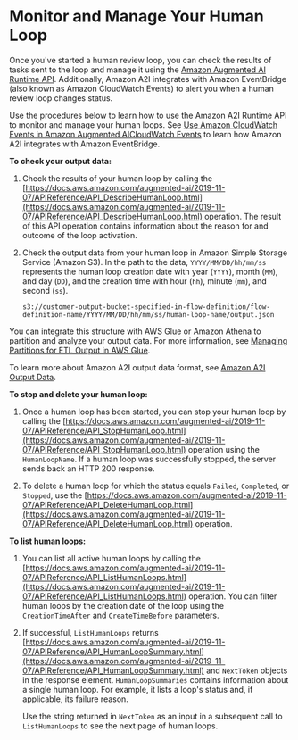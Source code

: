 # Monitor and Manage Your Human Loop<a name="a2i-monitor-humanloop-results"></a>

Once you've started a human review loop, you can check the results of tasks sent to the loop and manage it using the [Amazon Augmented AI Runtime API](https://docs.aws.amazon.com/augmented-ai/2019-11-07/APIReference/Welcome.html)\. Additionally, Amazon A2I integrates with Amazon EventBridge \(also known as Amazon CloudWatch Events\) to alert you when a human review loop changes status\. 

Use the procedures below to learn how to use the Amazon A2I Runtime API to monitor and manage your human loops\. See [Use Amazon CloudWatch Events in Amazon Augmented AICloudWatch Events](a2i-cloudwatch-events.md) to learn how Amazon A2I integrates with Amazon EventBridge\.

**To check your output data:**

1. Check the results of your human loop by calling the [https://docs.aws.amazon.com/augmented-ai/2019-11-07/APIReference/API_DescribeHumanLoop.html](https://docs.aws.amazon.com/augmented-ai/2019-11-07/APIReference/API_DescribeHumanLoop.html) operation\. The result of this API operation contains information about the reason for and outcome of the loop activation\.

1. Check the output data from your human loop in Amazon Simple Storage Service \(Amazon S3\)\. In the path to the data, `YYYY/MM/DD/hh/mm/ss` represents the human loop creation date with year \(`YYYY`\), month \(`MM`\), and day \(`DD`\), and the creation time with hour \(`hh`\), minute \(`mm`\), and second \(`ss`\)\. 

   ```
   s3://customer-output-bucket-specified-in-flow-definition/flow-definition-name/YYYY/MM/DD/hh/mm/ss/human-loop-name/output.json
   ```

You can integrate this structure with AWS Glue or Amazon Athena to partition and analyze your output data\. For more information, see [Managing Partitions for ETL Output in AWS Glue](https://docs.aws.amazon.com/glue/latest/dg/aws-glue-programming-etl-partitions.html)\.

To learn more about Amazon A2I output data format, see [Amazon A2I Output Data](a2i-output-data.md)\.

**To stop and delete your human loop:**

1. Once a human loop has been started, you can stop your human loop by calling the [https://docs.aws.amazon.com/augmented-ai/2019-11-07/APIReference/API_StopHumanLoop.html](https://docs.aws.amazon.com/augmented-ai/2019-11-07/APIReference/API_StopHumanLoop.html) operation using the `HumanLoopName`\. If a human loop was successfully stopped, the server sends back an HTTP 200 response\. 

1. To delete a human loop for which the status equals `Failed`, `Completed`, or `Stopped`, use the [https://docs.aws.amazon.com/augmented-ai/2019-11-07/APIReference/API_DeleteHumanLoop.html](https://docs.aws.amazon.com/augmented-ai/2019-11-07/APIReference/API_DeleteHumanLoop.html) operation\. 

**To list human loops:**

1. You can list all active human loops by calling the [https://docs.aws.amazon.com/augmented-ai/2019-11-07/APIReference/API_ListHumanLoops.html](https://docs.aws.amazon.com/augmented-ai/2019-11-07/APIReference/API_ListHumanLoops.html) operation\. You can filter human loops by the creation date of the loop using the `CreationTimeAfter` and `CreateTimeBefore` parameters\. 

1. If successful, `ListHumanLoops` returns [https://docs.aws.amazon.com/augmented-ai/2019-11-07/APIReference/API_HumanLoopSummary.html](https://docs.aws.amazon.com/augmented-ai/2019-11-07/APIReference/API_HumanLoopSummary.html) and `NextToken` objects in the response element\. `HumanLoopSummaries` contains information about a single human loop\. For example, it lists a loop's status and, if applicable, its failure reason\. 

   Use the string returned in `NextToken` as an input in a subsequent call to `ListHumanLoops` to see the next page of human loops\. 